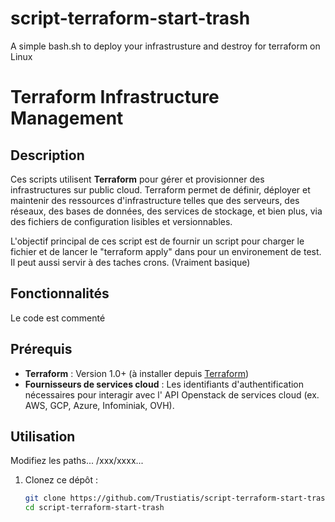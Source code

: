 # script-terraform-start-trash
A simple bash.sh to deploy your infrastrusture and destroy for terraform on Linux

# Terraform Infrastructure Management

## Description

Ces scripts utilisent **Terraform** pour gérer et provisionner des infrastructures sur public cloud. Terraform permet de définir, déployer et maintenir des ressources d'infrastructure telles que des serveurs, des réseaux, des bases de données, des services de stockage, et bien plus, via des fichiers de configuration lisibles et versionnables.

L'objectif principal de ces script est de fournir un script pour charger le fichier et de lancer le "terraform apply" dans pour un environement de test. Il peut aussi servir à des taches crons. (Vraiment basique)

## Fonctionnalités

Le code est commenté

## Prérequis

- **Terraform** : Version 1.0+ (à installer depuis [Terraform](https://www.terraform.io/downloads.html))
- **Fournisseurs de services cloud** : Les identifiants d'authentification nécessaires pour interagir avec l' API Openstack de services cloud (ex. AWS, GCP, Azure, Infominiak, OVH).

## Utilisation

Modifiez les paths... /xxx/xxxx... 

1. Clonez ce dépôt :
   ```bash
   git clone https://github.com/Trustiatis/script-terraform-start-trash
   cd script-terraform-start-trash
